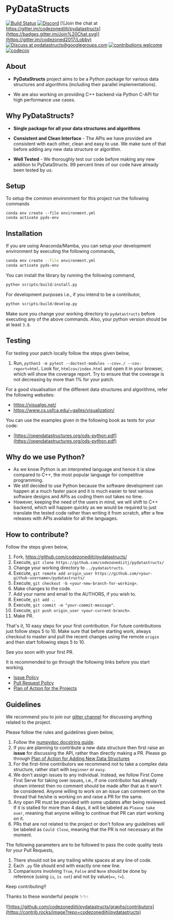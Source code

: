PyDataStructs
=============

[![Build Status](https://github.com/codezonediitj/pydatastructs/actions/workflows/ci.yml/badge.svg)](https://github.com/codezonediitj/pydatastructs/actions) [![Discord](https://badgen.net/badge/icon/discord?icon=discord&label)](https://discord.gg/PwY7wQDG5G) [![Join the chat at https://gitter.im/codezonediitj/pydatastructs](https://badges.gitter.im/Join%20Chat.svg)](https://gitter.im/codezoned2017/Lobby) [![Discuss at pydatastructs@googlegroups.com](https://img.shields.io/badge/discuss-pydatastructs%40googlegroups.com-blue.svg)](https://groups.google.com/forum/#!forum/pydatastructs) [![contributions welcome](https://img.shields.io/badge/contributions-welcome-brightgreen.svg?style=flat)](https://github.com/codezonediitj/pydatastructs/pulls) [![codecov](https://codecov.io/gh/codezonediitj/pydatastructs/branch/master/graph/badge.svg)](https://codecov.io/gh/codezonediitj/pydatastructs)

About
-----

- **PyDataStructs** project aims to be a Python package for various data structures and algorithms (including their parallel implementations).

- We are also working on providing C++ backend via Python C-API for high performance use cases.

Why PyDataStructs?
-------------------

- **Single package for all your data structures and algorithms**

- **Consistent and Clean Interface** - The APIs we have provided are consistent with each other, clean and easy to use. We make sure of that before adding any new data structure or algorithm.

- **Well Tested** - We thoroughly test our code before making any new addition to PyDataStructs. 99 percent lines of our code have already been tested by us.

Setup
------------

To setup the common environment for this project
run the following commands

``` shell
conda env create --file environment.yml
conda activate pyds-env
```

Installation
------------

If you are using Anaconda/Mamba, you can setup your development environment by executing the following commands,

```bash
conda env create --file environment.yml
conda activate pyds-env
```

You can install the library by running the following command,

```python
python scripts/build/install.py
```

For development purposes i.e., if you intend to be a contributor,

```python
python scripts/build/develop.py
```

Make sure you change your working directory to `pydatastructs` before executing any of the above commands. Also, your python version should be at least `3.8`.

Testing
-------

For testing your patch locally follow the steps given below,

<!-- 1. Install [pytest-cov](https://pypi.org/project/pytest-cov/). Skip this step if you are already having the package. -->
1. Run, `python3 -m pytest --doctest-modules --cov=./ --cov-report=html`. Look for, `htmlcov/index.html` and open it in your browser, which will show the coverage report. Try to ensure that the coverage is not decreasing by more than 1% for your patch.

For a good visualisation of the different data structures and algorithms, refer the following websites:

- <https://visualgo.net/>
- <https://www.cs.usfca.edu/~galles/visualization/>

You can use the examples given in the following book as tests for your code:

- [https://opendatastructures.org/ods-python.pdf](https://opendatastructures.org/ods-python.pdf)

Why do we use Python?
------------------

- As we know Python is an interpreted language and hence it is slow compared to C++, the most popular language for competitive programming.
- We still decided to use Python because the software development can happen at a much faster pace and it is much easier to test various software designs and APIs as coding them out takes no time.
- However, keeping the need of the users in mind, we will shift to C++ backend,  which will happen quickly as we would be required to just translate the tested code rather than writing it from scratch, after a few releases with APIs available for all the languages.

How to contribute?
------------------

Follow the steps given below,

1. Fork, <https://github.com/codezonediitj/pydatastructs/>
2. Execute, `git clone https://github.com/codezonediitj/pydatastructs/`
3. Change your working directory to `../pydatastructs`.
4. Execute, `git remote add origin_user https://github.com/<your-github-username>/pydatastructs/`
5. Execute, `git checkout -b <your-new-branch-for-working>`.
6. Make changes to the code.
7. Add your name and email to the AUTHORS, if you wish to.
8. Execute, `git add .`.
9. Execute, `git commit -m "your-commit-message"`.
10. Execute, `git push origin_user <your-current-branch>`.
11. Make PR.

That's it, 10 easy steps for your first contribution. For future contributions just follow steps 5 to 10. Make sure that before starting work, always checkout to master and pull the recent changes using the remote `origin` and then start following steps 5 to 10.

See you soon with your first PR.

It is recommended to go through the following links before you start working.

- [Issue Policy](https://github.com/codezonediitj/pydatastructs/wiki/Issue-Policy)
- [Pull Request Policy](https://github.com/codezonediitj/pydatastructs/wiki/Pull-Request-Policy)
- [Plan of Action for the Projects](https://github.com/codezonediitj/pydatastructs/wiki/Plan-of-Action-for-the-Projects)

Guidelines
----------

We recommend you to join our [gitter channel](https://gitter.im/codezoned2017/Lobby) for discussing anything related to the project.

Please follow the rules and guidelines given below,

1. Follow the [numpydoc docstring guide](https://numpydoc.readthedocs.io/en/latest/format.html).
2. If you are planning to contribute a new data structure then first raise an **issue** for discussing the API, rather than directly making a PR. Please go through [Plan of Action for Adding New Data Structures](https://github.com/codezonediitj/pydatastructs/wiki/Plan-of-Action-for-Adding-New-Data-Structures)
3. For the first-time contributors we recommend not to take a complex data structure, rather start with `beginner` or `easy`.
4. We don't assign issues to any individual. Instead, we follow First Come First Serve for taking over issues, i.e., if one contributor has already shown interest then no comment should be made after that as it won't be considered. Anyone willing to work on an issue can comment on the thread that he/she is working on and raise a PR for the same.
5. Any open PR must be provided with some updates after being reviewed. If it is stalled for more than 4 days, it will be labeled as `Please take over`, meaning that anyone willing to continue that PR can start working on it.
6. PRs that are not related to the project or don't follow any guidelines will be labeled as `Could Close`, meaning that the PR is not necessary at the moment.

The following parameters are to be followed to pass the code quality tests for your Pull Requests,

1. There should not be any trailing white spaces at any line of code.
2. Each `.py` file should end with exactly one new line.
3. Comparisons involving `True`, `False` and `None` should be done by
reference (using `is`, `is not`) and not by value(`==`, `!=`).

Keep contributing!!

Thanks to these wonderful people ✨✨:

![https://github.com/codezonediitj/pydatastructs/graphs/contributors](https://contrib.rocks/image?repo=codezonediitj/pydatastructs)
